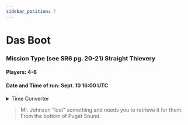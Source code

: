 ```yaml
---
sidebar_position: 7
---
```


# Das Boot

### Mission Type (see SR6 pg. 20-21) Straight Thievery
#### Players: 4-6
#### Date and Time of run: Sept. 10     16:00 UTC
<details>
<summary>Time Converter</summary>
<a href="https://hammertime.cyou/">Hammertime</a>
</details>



> Mr. Johnson "lost" something and needs you to retrieve it for them.  From the bottom of Puget Sound.
